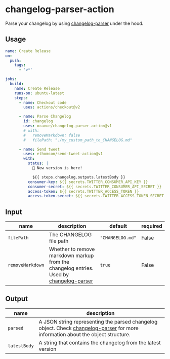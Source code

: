 # changelog-parser-action

Parse your changelog by using [changelog-parser](https://github.com/hypermodules/changelog-parser) under the hood.

## Usage

```yaml
name: Create Release
on:
  push:
    tags:
      - 'v*'

jobs:
  build:
    name: Create Release
    runs-on: ubuntu-latest
    steps:
      - name: Checkout code
        uses: actions/checkout@v2

      - name: Parse Changelog
        id: changelog
        uses: ocavue/changelog-parser-action@v1
        # with:
        #   removeMarkdown: false
        #   filePath: "./my_custom_path_to_CHANGELOG.md"

      - name: Send tweet
        uses: ethomson/send-tweet-action@v1
        with:
          status: |
            🎉 New version is here!

            ${{ steps.changelog.outputs.latestBody }}
          consumer-key: ${{ secrets.TWITTER_CONSUMER_API_KEY }}
          consumer-secret: ${{ secrets.TWITTER_CONSUMER_API_SECRET }}
          access-token: ${{ secrets.TWITTER_ACCESS_TOKEN }}
          access-token-secret: ${{ secrets.TWITTER_ACCESS_TOKEN_SECRET }}
```

## Input

| name             | description                                                                                                                                               | default          | required |
| ---------------- | --------------------------------------------------------------------------------------------------------------------------------------------------------- | ---------------- | -------- |
| `filePath`       | The CHANGELOG file path                                                                                                                                   | `"CHANGELOG.md"` | False    |
| `removeMarkdown` | Whether to remove markdown markup from the changelog entries. Used by [changelog-parser](https://github.com/hypermodules/changelog-parser#removemarkdown) | `true`           | False    |

## Output

| name         | description                                                                                                                                                                                   |
| ------------ | --------------------------------------------------------------------------------------------------------------------------------------------------------------------------------------------- |
| `parsed`     | A JSON string representing the parsed changelog object. Check [changelog-parser](https://github.com/hypermodules/changelog-parser#standards) for more information about the object structure. |
| `latestBody` | A string that contains the changelog from the latest version                                                                                                                                  |
